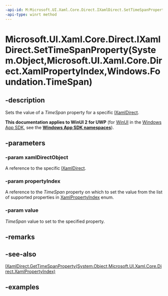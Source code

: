 ```yaml
---
-api-id: M:Microsoft.UI.Xaml.Core.Direct.IXamlDirect.SetTimeSpanProperty(System.Object,Microsoft.UI.Xaml.Core.Direct.XamlPropertyIndex,Windows.Foundation.TimeSpan)
-api-type: winrt method
---
```


# Microsoft.UI.Xaml.Core.Direct.IXamlDirect.SetTimeSpanProperty(System.Object,Microsoft.UI.Xaml.Core.Direct.XamlPropertyIndex,Windows.Foundation.TimeSpan)

<!--
public void SetTimeSpanProperty (object xamlDirectObject, Microsoft.UI.Xaml.Core.Direct.XamlPropertyIndex propertyIndex, System.TimeSpan value);
-->

## -description

Sets the value of a _TimeSpan_ property for a specific [IXamlDirect](ixamldirect.md).

**This documentation applies to WinUI 2 for UWP** (for [WinUI](/windows/apps/winui/winui3/) in the [Windows App SDK](/windows/apps/windows-app-sdk/), see the **[Windows App SDK namespaces](/windows/windows-app-sdk/api/winrt/)**).

## -parameters

### -param xamlDirectObject

A reference to the specific [IXamlDirect](ixamldirect.md).

### -param propertyIndex

A reference to the _TimeSpan_ property on which to set the value from the list of supported properties in [XamlPropertyIndex](xamlpropertyindex.md) enum.

### -param value

_TimeSpan_ value to set to the specified property.

## -remarks

## -see-also

[IXamlDirect.GetTimeSpanProperty(System.Object,Microsoft.UI.Xaml.Core.Direct.XamlPropertyIndex)](ixamldirect_gettimespanproperty_194892191.md)

## -examples
